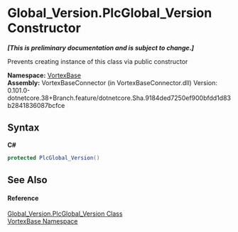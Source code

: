 # Global_Version.PlcGlobal_Version Constructor 
 _**\[This is preliminary documentation and is subject to change.\]**_

Prevents creating instance of this class via public constructor

**Namespace:**&nbsp;<a href="N_VortexBase.md">VortexBase</a><br />**Assembly:**&nbsp;VortexBaseConnector (in VortexBaseConnector.dll) Version: 0.101.0-dotnetcore.38+Branch.feature/dotnetcore.Sha.9184ded7250ef900bfdd1d83b2841836087bcfce

## Syntax

**C#**<br />
``` C#
protected PlcGlobal_Version()
```


## See Also


#### Reference
<a href="T_VortexBase_Global_Version_PlcGlobal_Version.md">Global_Version.PlcGlobal_Version Class</a><br /><a href="N_VortexBase.md">VortexBase Namespace</a><br />